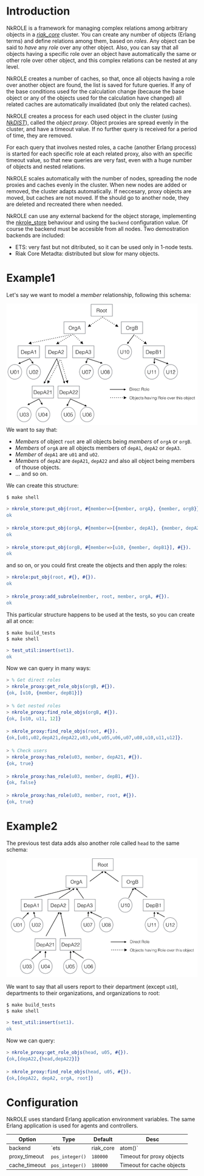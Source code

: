 # Introduction

NkROLE is a framework for managing complex relations among arbitrary objects in a [_riak_core_](https://github.com/basho/riak_core) cluster. You can create any number of objects (Erlang terms) and define relations among them, based on _roles_. Any object can be said to _have_ any _role_ over any other object. Also, you can say that all objects having a specific role over an object have automatically the same or other role over other object, and this complex relations can be nested at any level.

NkROLE creates a number of caches, so that, once all objects having a role over another object are found, the list is saved for future queries. If any of the base conditions used for the calculation change (because the base object or any of the objects used for the calculation have changed) all related caches are automatically invalidated (but only the related caches).

NkROLE creates a process for each used object in the cluster (using [_NkDIST_](https://github.com/nekso/nkdist)), called the _object proxy_. Object proxies are spread evenly in the cluster, and have a timeout value. If no further query is received for a period of time, they are removed.

For each query that involves nested roles, a cache (another Erlang process) is started for each specific role at each related proxy, also with an specific timeout value, so that new queries are very fast, even with a huge number of objects and nested relations.

NkROLE scales automatically with the number of nodes, spreading the node proxies and caches evenly in the cluster. When new nodes are added or removed, the cluster adapts automatically. If neccesary, proxy objects are moved, but caches are not moved. If the should go to another node, they are deleted and recreated there when needed.

NkROLE can use any external backend for the object storage, implementing the [nkrole_store](src/nkrole_store.erl) behaviour and using the `backend` configuration value. Of course the backend must be accesible from all nodes. Two demostration backends are included:

* ETS: very fast but not ditributed, so it can be used only in 1-node tests.
* Riak Core Metadta: distributed but slow for many objects.


# Example1

Let's say we want to model a _member_ relationship, following this schema:

![Roles1](test/Roles1.png)
We want to say that:

* _Members_ of object `root` are all objects being _members_ of `orgA` or `orgB`.
* _Members_ of `orgA` are all objects members of `depA1`, `depA2` or `depA3`.
* _Member_ of `depA1` are `u01` and `u02`.
* _Members_ of `depA2` are `depA21`, `depA22` and also all object being members of thouse objects.
* ... and so on.

We can create this structure:
```
$ make shell
```

```erlang
> nkrole_store:put_obj(root, #{member=>[{member, orgA}, {member, orgB}}], #{}).
ok

> nkrole_store:put_obj(orgA, #{member=>[{member, depA1}, {member, depA2}, {member, depA3}], #{}).
ok

> nkrole_store:put_obj(orgB, #{member=>[u10, {member, depB1}], #{}).
ok
```

and so on, or you could first create the objects and then apply the roles:
```erlang
> nkrole:put_obj(root, #{}, #{}).
ok

> nkrole_proxy:add_subrole(member, root, member, orgA, #{}).
ok
```

This particular structure happens to be used at the tests, so you can create all at once:

```
$ make build_tests
$ make shell
```

```erlang
> test_util:insert(set1).
ok
```

Now we can query in many ways:
```erlang
> % Get direct roles
> nkrole_proxy:get_role_objs(orgB, #{}).
{ok, [u10, {member, depB1}]}

> % Get nested roles
> nkrole_proxy:find_role_objs(orgB, #{}).
{ok, [u10, u11, 12]}

> nkrole_proxy:find_role_objs(root, #{}).
{ok,[u01,u02,depA21,depA22,u03,u04,u05,u06,u07,u08,u10,u11,u12]}.

> % Check users
> nkrole_proxy:has_role(u03, member, depA21, #{}).
{ok, true}

> nkrole_proxy:has_role(u03, member, depB1, #{}).
{ok, false}

> nkrole_proxy:has_role(u03, member, root, #{}).
{ok, true}
```


# Example2

The previous test data adds also another role called `head` to the same schema:

![Roles1](test/Roles2.png)

We want to say that all users report to their department (except `u10`), departments to their organizations, and organizations to root:

```
$ make build_tests
$ make shell
```

```erlang
> test_util:insert(set1).
ok
```

Now we can query:
```erlang
> nkrole_proxy:get_role_objs(head, u05, #{}).
{ok,[depA22,{head,depA22}]}

> nkrole_proxy:find_role_objs(head, u05, #{}).
{ok,[depA22, depA2, orgA, root]}
```


# Configuration

NkROLE uses standard Erlang application environment variables. The same Erlang application is used for agents and controllers. 

Option|Type|Default|Desc
---|---|---|---
backend|`ets|riak_core|atom()`|`ets`|Backend to use, implementing the nkrole_store behaviour
proxy_timeout|`pos_integer()`|`180000`|Timeout for proxy objects
cache_timeout|`pos_integer()`|`180000`|Timeout for cache objects
